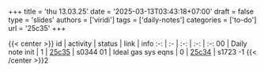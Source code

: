 +++
title = 'thu 13.03.25'
date = '2025-03-13T03:43:18+07:00'
draft = false
type = 'slides'
authors = ['viridi']
tags = ['daily-notes']
categories = ['to-do']
url = '25c35'
+++

{{< center >}}
id | activity | status | link | info
:-: | :- | :-: | :-: | :-:
00 | Daily note init    | 1 | [25c35](/notes/25c35) | s0344
01 | Ideal gas sys eqns | 0 | [25c34](/notes/25c34) | s1723 -1
{{< /center >}}2
